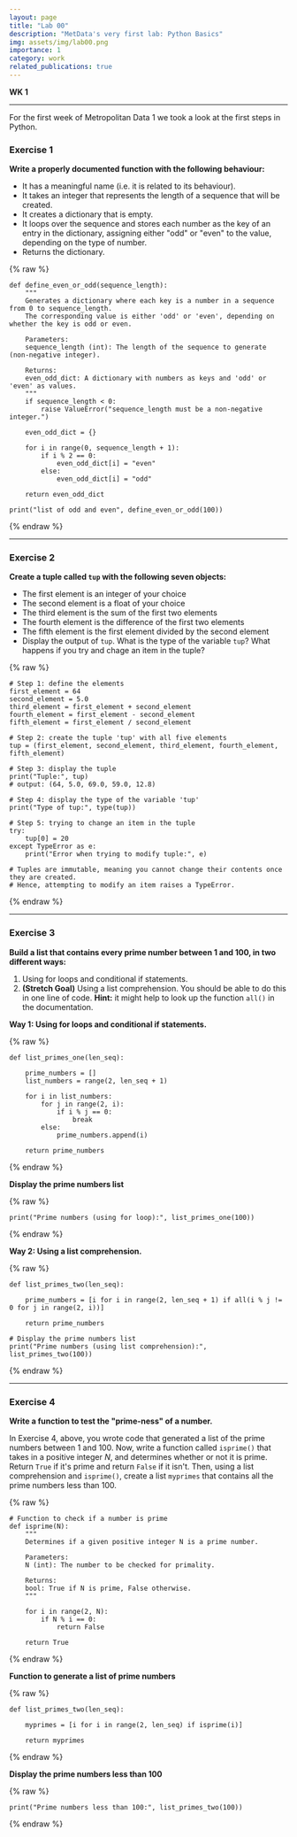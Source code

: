 ```yaml
---
layout: page
title: "Lab 00"
description: "MetData's very first lab: Python Basics"
img: assets/img/lab00.png
importance: 1
category: work
related_publications: true
---
```


**WK 1**

---

For the first week of Metropolitan Data 1 we took a look at the first steps in Python.

### Exercise 1
**Write a properly documented function with the following behaviour:**

- It has a meaningful name (i.e. it is related to its behaviour).
- It takes an integer that represents the length of a sequence that will be created.
- It creates a dictionary that is empty.
- It loops over the sequence and stores each number as the key of an entry in the dictionary, assigning either "odd" or "even" to the value, depending on the type of number.
- Returns the dictionary.

{% raw %}

```
def define_even_or_odd(sequence_length):
    """
    Generates a dictionary where each key is a number in a sequence from 0 to sequence_length.
    The corresponding value is either 'odd' or 'even', depending on whether the key is odd or even.

    Parameters:
    sequence_length (int): The length of the sequence to generate (non-negative integer).

    Returns:
    even_odd_dict: A dictionary with numbers as keys and 'odd' or 'even' as values.
    """
    if sequence_length < 0:
        raise ValueError("sequence_length must be a non-negative integer.")
    
    even_odd_dict = {} 

    for i in range(0, sequence_length + 1):
        if i % 2 == 0:
            even_odd_dict[i] = "even"
        else:
            even_odd_dict[i] = "odd"

    return even_odd_dict

print("list of odd and even", define_even_or_odd(100))
  ```
  
{% endraw %}
___

### Exercise 2
**Create a tuple called `tup` with the following seven objects:**

- The first element is an integer of your choice
- The second element is a float of your choice  
- The third element is the sum of the first two elements
- The fourth element is the difference of the first two elements
- The fifth element is the first element divided by the second element
- Display the output of `tup`.  What is the type of the variable `tup`? What happens if you try and chage an item in the tuple?
 
{% raw %}

```
# Step 1: define the elements
first_element = 64
second_element = 5.0
third_element = first_element + second_element
fourth_element = first_element - second_element
fifth_element = first_element / second_element

# Step 2: create the tuple 'tup' with all five elements
tup = (first_element, second_element, third_element, fourth_element, fifth_element)

# Step 3: display the tuple
print("Tuple:", tup)
# output: (64, 5.0, 69.0, 59.0, 12.8)

# Step 4: display the type of the variable 'tup'
print("Type of tup:", type(tup))

# Step 5: trying to change an item in the tuple 
try:
    tup[0] = 20  
except TypeError as e:
    print("Error when trying to modify tuple:", e)

# Tuples are immutable, meaning you cannot change their contents once they are created.
# Hence, attempting to modify an item raises a TypeError.
``` 
{% endraw %}

___

### Exercise 3
**Build a list that contains every prime number between 1 and 100, in two different ways:**
    
1. Using for loops and conditional if statements.
2. **(Stretch Goal)** Using a list comprehension.  You should be able to do this in one line of code. **Hint:** it might help to look up the function `all()` in the documentation.

**Way 1: Using for loops and conditional if statements.**

{% raw %}
```
def list_primes_one(len_seq):

    prime_numbers = []
    list_numbers = range(2, len_seq + 1)

    for i in list_numbers:
        for j in range(2, i):
            if i % j == 0:
                break
        else:
            prime_numbers.append(i)
        
    return prime_numbers
``` 
{% endraw %}

**Display the prime numbers list**

{% raw %}
```
print("Prime numbers (using for loop):", list_primes_one(100))
``` 
{% endraw %}

**Way 2: Using a list comprehension.**

{% raw %}
```
def list_primes_two(len_seq):

    prime_numbers = [i for i in range(2, len_seq + 1) if all(i % j != 0 for j in range(2, i))]

    return prime_numbers

# Display the prime numbers list
print("Prime numbers (using list comprehension):", list_primes_two(100))
```
{% endraw %}
___

### Exercise 4
**Write a function to test the "prime-ness" of a number.**
    
In Exercise 4, above, you wrote code that generated a list of the prime numbers between 1 and 100. Now, write a function called `isprime()` that takes in a positive integer $N$, and determines whether or not it is prime.  Return `True` if it's prime and return `False` if it isn't. Then, using a list comprehension and `isprime()`, create a list `myprimes` that contains all the prime numbers less than 100.  

{% raw %}
```
# Function to check if a number is prime
def isprime(N):
    """
    Determines if a given positive integer N is a prime number.

    Parameters:
    N (int): The number to be checked for primality.

    Returns:
    bool: True if N is prime, False otherwise.
    """

    for i in range(2, N):
        if N % i == 0:
            return False     
        
    return True
```
{% endraw %}


**Function to generate a list of prime numbers**

{% raw %}
```
def list_primes_two(len_seq):

    myprimes = [i for i in range(2, len_seq) if isprime(i)]

    return myprimes
```
{% endraw %}

**Display the prime numbers less than 100**

{% raw %}
```
print("Prime numbers less than 100:", list_primes_two(100))
```
{% endraw %}


